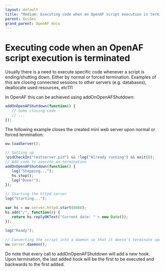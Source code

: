 ```yaml
---
layout: default
title: "Medium: Executing code when an OpenAF script execution is terminated"
parent: Guides
grand_parent: OpenAF docs
---
```


# Executing code when an OpenAF script execution is terminated

Usually there is a need to execute specific code whenever a script is ending/shutting down. Either by normal or forced termination. Examples of this are closing connected sessions to other servers (e.g. databases), deallocate used resources, etc&#49;&#49;&#49;

In OpenAF this can be achieved using addOnOpenAFShutdown:

````javascript
addOnOpenAFShutdown(function() {
   // Some closing code
   // ...
});
````

The following example closes the created mini web server upon normal or forced termination:

````javascript
ow.loadServer();
 
// Setting up
!pidCheckIn("testserver.pid") && !log("Already running") && exit(0);
// Add code to execute on termination
addOnOpenAFShutdown(function() {
   log("Stopping...");
   hs.stop();
   log("Done!");
});
 
// Starting the httpd server
log("Starting...");
 
var hs = ow.server.httpd.start(8888);
hs.add("/", function(r) {
   return hs.replyOKText("Current date: " + new Date());
});
 
log("Ready");
 
// Converting the script into a daemon so that it doesn't terminate upon Ctrl-C or similar
ow.server.daemon();
````
Do note that every call to addOnOpenAFShutdown will add a new hook. Upon termination, the last added hook will be the first to be executed and backwards to the first added.